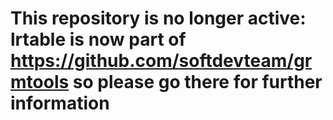 # This repository is no longer active: lrtable is now part of https://github.com/softdevteam/grmtools so please go there for further information
